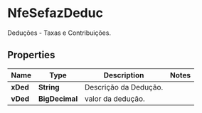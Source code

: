 

# NfeSefazDeduc

Deduções - Taxas e Contribuições.

## Properties

| Name | Type | Description | Notes |
|------------ | ------------- | ------------- | -------------|
|**xDed** | **String** | Descrição da Dedução. |  |
|**vDed** | **BigDecimal** | valor da dedução. |  |



